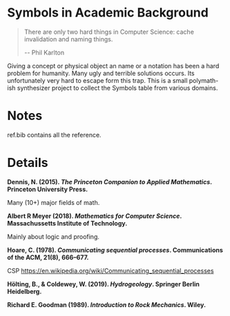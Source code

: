 # Symbols in Academic Background

> There are only two hard things in Computer Science: cache invalidation and naming things.
>
> -- Phil Karlton

Giving a concept or physical object an name or a notation has been a hard problem for humanity. Many ugly and terrible solutions occurs. Its unfortunately very hard to escape form this trap. This is a small polymath-ish synthesizer project to collect the Symbols table from various domains.

# Notes

ref.bib contains all the reference.

# Details

**Dennis, N. (2015). *The Princeton Companion to Applied Mathematics*. Princeton University Press.**

Many (10+) major fields of math.

**Albert R Meyer (2018). *Mathematics for Computer Science*. Massachussetts Institute of Technology.**

Mainly about logic and proofing.

**Hoare, C. (1978). *Communicating sequential processes*. Communications of the ACM, 21(8), 666–677.**

CSP <https://en.wikipedia.org/wiki/Communicating_sequential_processes>

**Hölting, B., & Coldewey, W. (2019). *Hydrogeology*. Springer Berlin Heidelberg.**

**Richard E. Goodman (1989). *Introduction to Rock Mechanics*. Wiley.**



